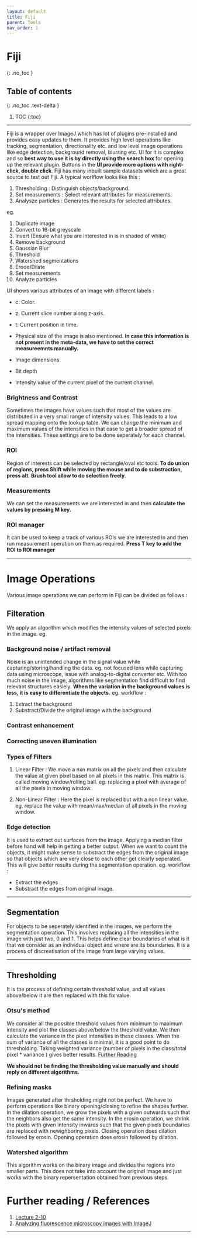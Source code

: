 ```yaml
---
layout: default
title: Fiji
parent: Tools
nav_order: 1
---
```


# Fiji
{: .no_toc }

## Table of contents
{: .no_toc .text-delta }

1. TOC
{:toc}

---
Fiji is a wrapper over ImageJ which has lot of plugins pre-installed and provides easy updates to them. It provides high level operations like tracking, segmentation, directionality etc. and low level image operations like edge detection, background removal, blurring etc. UI for it is complex and so **best way to use it is by directly using the search box** for opening up the relevant plugin. Buttons in the **UI provide more options with right-click, double click**. Fiji has many inbuilt sample datasets which are a great source to test out Fiji. A typical worlflow looks like this :

1. Thresholding : Distinguish objects/background.
2. Set measurements : Select relevant attributes for measurements.
3. Analysze particles : Generates the results for selected attributes.

eg. 

1. Duplicate image
2. Convert to 16-bit greyscale
3. Invert (Ensure what you are interested in is in shaded of white)
4. Remove background
5. Gaussian Blur
6. Threshold
7. Watershed segmentations
8. Erode/Dilate
9. Set measurements
10. Analyze particles

UI shows various attributes of an image with different labels : 

* c: Color.

* z: Current slice number along z-axis.

* t: Current position in time.

* Physical size of the image is also mentioned. **In case this information is not present in the meta-data, we have to set the correct measureemnts manually.** 

* Image dimensions.

* Bit depth

* Intensity value of the current pixel of the current channel.

### Brightness and Contrast 

Sometimes the images have values such that most of the values are distributed in a very small range of intensity values. This leads to a low spread mapping onto the lookup table. We can change the minimum and maximum values of the intensities in that case to get a broader spread of the intensities. These settings are to be done seperately for each channel.

### ROI

Region of interests can be selected by rectangle/oval etc tools. **To do union of regions, press Shift while moving the mouse and to do substraction, press alt**. **Brush tool allow to do selection freely**.

### Measurements

We can set the measurements we are interested in and then **calculate the values by pressing M key.**

### ROI manager

It can be used to keep a track of various ROIs we are interested in and then run measurement operation on them as required. **Press T key to add the ROI to ROI manager**

---

# Image Operations

Various image operations we can perform in Fiji can be divided as follows :

## Filteration

We apply an algorithm which modifies the intensity values of selected pixels in the image. eg.

### Background noise / artifact removal

Noise is an unintended change in the signal value while capturing/storing/handling the data. eg. not focused lens while capturing data using microscope, issue with analog-to-digital converter etc. With too much noise in the image, algorithms like segmentation find difficult to find relevant structures easiely. **When the variation in the background values is less, it is easy to differentiate the objects.** eg. workflow :

1. Extract the background
2. Substract/Divide the original image with the background

### Contrast enhancement
### Correcting uneven illumination

### Types of Filters

1. Linear Filter : 
We move a nxn matrix on all the pixels and then calculate the value at given pixel based on all pixels in this matrix. This matrix is called moving window/rolling ball. eg. replacing a pixel with average of all the pixels in moving window.

2. Non-Linear Filter :
Here the pixel is replaced but with a non linear value. eg. replace the value with mean/max/median of all pixels in the moving window. 

### Edge detection
It is used to extract out surfaces from the image. Applying a median filter before hand will help in getting a better output. When we want to count the objects, it might make sense to substract the edges from the original image so that objects which are very close to each other get clearly seperated. This will give better results during the segmentation operation. eg. workflow :

- Extract the edges
- Substract the edges from original image.

---
## Segmentation
For objects to be seperately identified in the images, we perform the segmentation operation. This involves replacing all the intensities in the image with just two, 0 and 1. This helps define clear boundaries of what is it that we consider as an individual object and where are its boundaries. It is a process of discreatisation of the image from large varying values. 

---
## Thresholding
It is the process of defining certain threshold value, and all values above/below it are then replaced with this fix value. 

### Otsu's method
We consider all the possible threshold values from minimum to maximum intensity and plot the classes above/below the threshold value. We then calculate the variance in the pixel intensities in these classes. When the sum of variance of all the classes is minimal, it is a good point to do thresholding. Taking weighted variance (number of pixels in the class/total pixel * variance ) gives better results. [Further Reading](http://www.labbookpages.co.uk/software/imgProc/otsuThreshold.html)

**We should not be finding the thresholding value manually and should reply on different algorithms.**

### Refining masks
Images generated after thrsholding might not be perfect. We have to perform operations like binary opening/closing to refine the shapes further. In the dilation operation, we grow the pixels with a given outwards such that the neighbors also get the same intensity. In the erosin operation, we shrink the pixels with given intensity inwards such that the given pixels boundaries are replaced with newighboring pixels. Closing operation does dilation followed by erosin. Opening operation does erosin followed by dilation.

### Watershed algorithm
This algorithm works on the binary image and divides the regions into smaller parts. This does not take into account the original image and just works with the binary repersentation obtained from previous steps.

# Further reading / References

1. [Lecture 2-10](https://www.youtube.com/watch?v=Akedfyp5AxY&list=PL5ESQNfM5lc7SAMstEu082ivW4BDMvd0U&index=2)
2. [Analyzing fluorescence microscopy images with ImageJ](https://petebankhead.gitbooks.io/imagej-intro/content/)


--- 